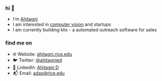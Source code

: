 ### hi 👋

- I'm [Ahitagni](https://ahitagni.rice.edu/)
- I am interested in [computer vision](https://computationalimaging.rice.edu/) and startups
- I am currently building klix - a automated outreach software for sales 
  
### find me on

- 🌐 Website: [ahitagni.rice.edu](https://ahitagni.rice.edu/)
- 🐦 Twitter: [@ahitagnied](https://x.com/ahitagnied)
- 🌱 LinkedIn: [Ahitagni D](https://www.linkedin.com/in/ahitagnid/)
- 📬 Email: [adas@rice.edu](mailto:ad158@rice.edu)
